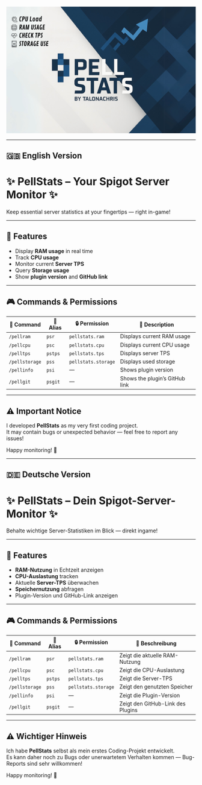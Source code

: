 ![PellData Banner](./banner.png)

---

## 🇬🇧 **English Version**

# ✨ PellStats – Your Spigot Server Monitor ✨

Keep essential server statistics at your fingertips — right in-game!

---

## 🚀 Features

- Display **RAM usage** in real time  
- Track **CPU usage**  
- Monitor current **Server TPS**  
- Query **Storage usage**  
- Show **plugin version** and **GitHub link**  

---

## 🎮 Commands & Permissions

| 📝 Command        | 🎯 Alias  | 🔒 Permission         | 📖 Description                            |
|-------------------|-----------|-----------------------|-------------------------------------------|
| `/pellram`        | `psr`     | `pellstats.ram`       | Displays current RAM usage                |
| `/pellcpu`        | `psc`     | `pellstats.cpu`       | Displays current CPU usage                |
| `/pelltps`        | `pstps`   | `pellstats.tps`       | Displays server TPS                       |
| `/pellstorage`    | `pss`     | `pellstats.storage`   | Displays used storage                     |
| `/pellinfo`       | `psi`     | —                     | Shows plugin version                      |
| `/pellgit`        | `psgit`   | —                     | Shows the plugin’s GitHub link            |

---

## ⚠️ Important Notice

I developed **PellStats** as my very first coding project.  
It may contain bugs or unexpected behavior — feel free to report any issues!

Happy monitoring! 🎉

---

## 🇩🇪 **Deutsche Version**

# ✨ PellStats – Dein Spigot-Server-Monitor ✨

Behalte wichtige Server-Statistiken im Blick — direkt ingame!

---

## 🚀 Features

- **RAM-Nutzung** in Echtzeit anzeigen  
- **CPU-Auslastung** tracken  
- Aktuelle **Server-TPS** überwachen  
- **Speichernutzung** abfragen  
- Plugin-Version und GitHub-Link anzeigen  

---

## 🎮 Commands & Permissions

| 📝 Command        | 🎯 Alias  | 🔒 Permission         | 📖 Beschreibung                            |
|-------------------|-----------|-----------------------|-------------------------------------------|
| `/pellram`        | `psr`     | `pellstats.ram`       | Zeigt die aktuelle RAM-Nutzung             |
| `/pellcpu`        | `psc`     | `pellstats.cpu`       | Zeigt die CPU-Auslastung                   |
| `/pelltps`        | `pstps`   | `pellstats.tps`       | Zeigt die Server-TPS                       |
| `/pellstorage`    | `pss`     | `pellstats.storage`   | Zeigt den genutzten Speicher               |
| `/pellinfo`       | `psi`     | —                     | Zeigt die Plugin-Version                   |
| `/pellgit`        | `psgit`   | —                     | Zeigt den GitHub-Link des Plugins          |

---

## ⚠️ Wichtiger Hinweis

Ich habe **PellStats** selbst als mein erstes Coding-Projekt entwickelt.  
Es kann daher noch zu Bugs oder unerwartetem Verhalten kommen — Bug-Reports sind sehr willkommen!

Happy monitoring! 🎉


